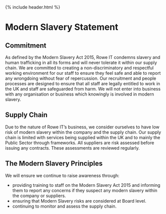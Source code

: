 {% include header.html %}

# Modern Slavery Statement

## Commitment 

As defined by the Modern Slavery Act 2015, Rowe IT condemns slavery and human trafficking in all its forms and will never tolerate it within our supply chain. We are committed to creating a non-discriminatory and respectful working environment for our staff to ensure they feel safe and able to report any wrongdoing without fear of repercussion. Our recruitment and people processes are designed to ensure that all staff are legally entitled to work in the UK and staff are safeguarded from harm. We will not enter into business with any organisation or business which knowingly is involved in modern slavery. 

## Supply Chain 

Due to the nature of Rowe IT’s business, we consider ourselves to have low risk of modern slavery within the company and the supply chain. Our supply chain is limited with services being supplied within the UK and to mainly the Public Sector through frameworks. All suppliers are risk assessed before issuing any contracts. These assessments are reviewed regularly. 

## The Modern Slavery Principles 

We will ensure we continue to raise awareness through: 

- providing training to staff on the Modern Slavery Act 2015 and informing them to report any concerns if they suspect any modern slavery within the company or suppliers. 
- ensuring that Modern Slavery risks are considered at Board level. 
- continuing to monitor and assess the supply chain. 
